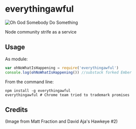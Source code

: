 everythingawful
===============

![Oh God Somebody Do Something](http://i.imgur.com/6BIKbB6)

Node community strife as a service

Usage
-----

As module:

```javascript
var ohNoWhatIsHappening = require('everythingawful')
console.log(ohNoWhatIsHappening()) //substack forked Ember
```

From the command line:

```
npm install -g everythingawful
everythingawful # Chrome team tried to trademark promises
```

Credits
-------

(Image from Matt Fraction and David Aja's Hawkeye #2)
